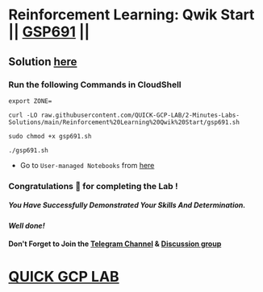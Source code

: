 # Reinforcement Learning: Qwik Start || [GSP691](https://www.cloudskillsboost.google/focuses/10285?parent=catalog) ||

## Solution [here](https://youtu.be/SvCEF-vamWU)

### Run the following Commands in CloudShell

```
export ZONE=
```
```
curl -LO raw.githubusercontent.com/QUICK-GCP-LAB/2-Minutes-Labs-Solutions/main/Reinforcement%20Learning%20Qwik%20Start/gsp691.sh

sudo chmod +x gsp691.sh

./gsp691.sh
```

* Go to `User-managed Notebooks` from [here](https://console.cloud.google.com/vertex-ai/workbench/user-managed?)

### Congratulations 🎉 for completing the Lab !

##### *You Have Successfully Demonstrated Your Skills And Determination.*

#### *Well done!*

#### Don't Forget to Join the [Telegram Channel](https://t.me/quickgcplab) & [Discussion group](https://t.me/quickgcplabchats)

# [QUICK GCP LAB](https://www.youtube.com/@quickgcplab)
